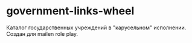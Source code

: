 # government-links-wheel
Каталог государственных учреждений в "карусельном" исполнении. Создан для mailen role play.
